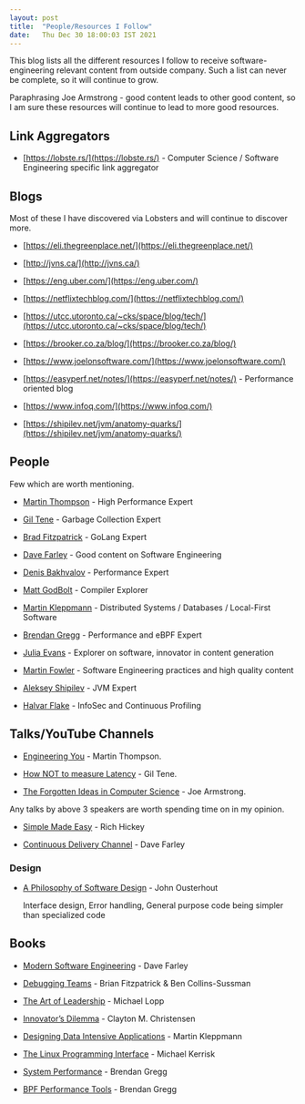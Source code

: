 ```yaml
---
layout: post
title:  "People/Resources I Follow"
date:   Thu Dec 30 18:00:03 IST 2021
---
```


This blog lists all the different resources I follow to receive software-engineering relevant content from outside company. Such a list can never be complete, so it will continue to grow.

Paraphrasing Joe Armstrong - good content leads to other good content, so I am sure these resources will continue to lead to more good resources.

## Link Aggregators

*   [https://lobste.rs/](https://lobste.rs/) - Computer Science / Software Engineering specific link aggregator
    

## Blogs

Most of these I have discovered via Lobsters and will continue to discover more.

*   [https://eli.thegreenplace.net/](https://eli.thegreenplace.net/)
    
*   [http://jvns.ca/](http://jvns.ca/)
    
*   [https://eng.uber.com/](https://eng.uber.com/)
    
*   [https://netflixtechblog.com/](https://netflixtechblog.com/)
    
*   [https://utcc.utoronto.ca/~cks/space/blog/tech/](https://utcc.utoronto.ca/~cks/space/blog/tech/)
    
*   [https://brooker.co.za/blog/](https://brooker.co.za/blog/)
    
*   [https://www.joelonsoftware.com/](https://www.joelonsoftware.com/)
    
*   [https://easyperf.net/notes/](https://easyperf.net/notes/) - Performance oriented blog
    
*   [https://www.infoq.com/](https://www.infoq.com/)

*   [https://shipilev.net/jvm/anatomy-quarks/](https://shipilev.net/jvm/anatomy-quarks/)
    

## People

Few which are worth mentioning.

*   [Martin Thompson](https://twitter.com/mjpt777) - High Performance Expert
    
*   [Gil Tene](https://twitter.com/giltene) - Garbage Collection Expert
    
*   [Brad Fitzpatrick](https://twitter.com/bradfitz) - GoLang Expert
    
*   [Dave Farley](https://twitter.com/davefarley77) - Good content on Software Engineering
    
*   [Denis Bakhvalov](https://twitter.com/dendibakh) - Performance Expert
    
*   [Matt GodBolt](https://twitter.com/mattgodbolt) - Compiler Explorer
    
*   [Martin Kleppmann](https://twitter.com/martinkl) - Distributed Systems / Databases / Local-First Software
    
*   [Brendan Gregg](https://twitter.com/brendangregg) - Performance and eBPF Expert
    
*   [Julia Evans](https://twitter.com/b0rk) - Explorer on software, innovator in content generation
    
*   [Martin Fowler](https://twitter.com/martinfowler) - Software Engineering practices and high quality content
    
*   [Aleksey Shipilev](https://twitter.com/shipilev) - JVM Expert
    
*   [Halvar Flake](https://twitter.com/halvarflake) - InfoSec and Continuous Profiling
    

## Talks/YouTube Channels

*   [Engineering You](https://www.youtube.com/watch?v=S4LzzuMTqjs) - Martin Thompson.
    
*   [How NOT to measure Latency](https://www.infoq.com/presentations/latency-response-time/) - Gil Tene.
    
*   [The Forgotten Ideas in Computer Science](https://www.youtube.com/watch?v=-I_jE0l7sYQ) - Joe Armstrong.
    

Any talks by above 3 speakers are worth spending time on in my opinion.

*   [Simple Made Easy](https://www.infoq.com/presentations/Simple-Made-Easy/) - Rich Hickey
    
*   [Continuous Delivery Channel](https://www.youtube.com/channel/UCCfqyGl3nq_V0bo64CjZh8g) - Dave Farley
    
### Design
* [A Philosophy of Software Design](https://www.youtube.com/watch?v=bmSAYlu0NcY) - John Ousterhout

  Interface design, Error handling, General purpose code being simpler than specialized code

## Books

*   [Modern Software Engineering](https://www.amazon.com/Modern-Software-Engineering-Discipline-Development/dp/0137314914) - Dave Farley
    
*   [Debugging Teams](https://www.amazon.in/Debugging-Teams-Brian/dp/1491932058) - Brian Fitzpatrick & Ben Collins-Sussman
    
*   [The Art of Leadership](https://www.amazon.in/Art-Leadership-Things-Greyscale-Indian/dp/8194435048) - Michael Lopp
    
*   [Innovator’s Dilemma](https://www.amazon.in/Innovators-Dilemma-Technologies-Management-Innovation/dp/142219602X) - Clayton M. Christensen
    
*   [Designing Data Intensive Applications](https://www.amazon.in/Designing-Data-Intensive-Applications-Reliable-Maintainable/dp/9352135245) - Martin Kleppmann
    
*   [The Linux Programming Interface](https://www.amazon.in/Linux-Programming-Interface-System-Handbook/dp/1593272200) - Michael Kerrisk
    
*   [System Performance](https://www.amazon.in/Systems-Performance-Brendan-Gregg/dp/0136820158) - Brendan Gregg
    
*   [BPF Performance Tools](https://www.amazon.in/Performance-Pearson-Addison-Wesley-Professional-Computing/dp/0136554822) - Brendan Gregg


